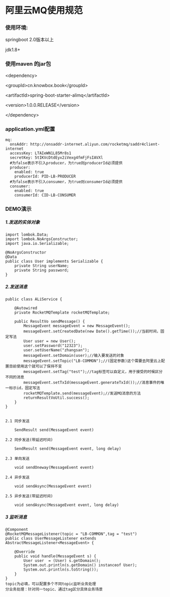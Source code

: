 # 阿里云MQ使用规范

### 使用环境:

springboot 2.0版本以上

jdk1.8+

### 使用maven 的jar包

&lt;dependency&gt;

&lt;groupId&gt;cn.knowbox.book&lt;/groupld&gt;

&lt;artifactId&gt;spring-boot-starter-alimq&lt;/artifactId&gt;

&lt;version&gt;1.0.0.RELEASE&lt;/version&gt;

&lt;/dependency&gt;

### application.yml配置

```
mq:
  onsAddr: http://onsaddr-internet.aliyun.com/rocketmq/saddr4client-internet
  accessKey: LTAIeWN1L85Mr8s1
  secretKey: 5tIKVcDtdEyx2iVexg4fmFjFsIAVXl
  #为false表示不引入producer，为true则producerId必须提供
  producer:
    enabled: true
    producerId: PID-LB-PRODUCER
  #为false表示不引入consumer，为true则consumerId必须提供
  consumer:
    enabled: true
    consumerId: CID-LB-CONSUMER
```

###  DEMO演示

##### 1.发送的实体对象

```
import lombok.Data;
import lombok.NoArgsConstructor;
import java.io.Serializable;

@NoArgsConstructor
@Data
public class User implements Serializable {
    private String userName;
    private String password;
}
```

#####  2.发送消息

    

```
public class ALiService {

    @Autowired 
    private RocketMQTemplate rocketMQTemplate;

    public ResultVo sendMessage() {
        MessageEvent messageEvent = new MessageEvent();
        messageEvent.setCreatedDate(new Date().getTime());//当前时间，固定写法
        User user = new User();
        user.setPassword("12323");
        user.setUserName("zhangsan");
        messageEvent.setDomain(user);//输入要发送的对象
        messageEvent.setTopic("LB-COMMON");//(固定参数)这个需要去阿里云上配置目前使用这个就可以了保持不变
        messageEvent.setTag("test");//tag标签可以自定义，用于接受的时候区分不同的消息
        messageEvent.setTxId(messageEvent.generateTxId());//消息事件的唯一标示id，固定写法
        rocketMQTemplate.send(messageEvent);//发送MQ消息的方法
        returnResultVoUtil.success();
    }
}


```

```
2.1 同步发送

    SendResult send(MessageEvent event)

2.2  同步发送(带延迟时间)

    SendResult send(MessageEvent event, long delay)

2.3 单向发送

    void sendOneway(MessageEvent event)

2.4 异步发送

    void sendAsync(MessageEvent event)

2.5 异步发送(带延迟时间)

    void sendAsync(MessageEvent event, long delay) 

```

##### 3 监听消息

```
@Component
@RocketMQMessageListener(topic = "LB-COMMON",tag = "test")
public class UserMessageListener extends AbstractMessageListener<MessageEvent> {

    @Override
    public void handle(MessageEvent s) {
        User user  = (User) s.getDomain();
        System.out.println(s.getDomain() instanceof User);
        System.out.println(s.toString());
    }
}
topic为必填，可以配置多个不同topic监听业务处理
分业务处理：针对同一topic、通过tag区分具体业务场景
```

 

